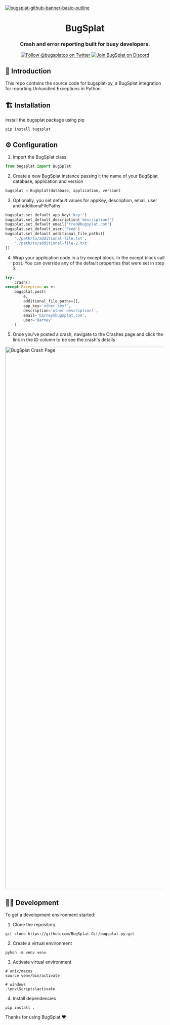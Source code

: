 [![bugsplat-github-banner-basic-outline](https://user-images.githubusercontent.com/20464226/149019306-3186103c-5315-4dad-a499-4fd1df408475.png)](https://bugsplat.com)
<br/>
# <div align="center">BugSplat</div> 
### **<div align="center">Crash and error reporting built for busy developers.</div>**
<div align="center">
    <a href="https://twitter.com/BugSplatCo">
        <img alt="Follow @bugsplatco on Twitter" src="https://img.shields.io/twitter/follow/bugsplatco?label=Follow%20BugSplat&style=social">
    </a>
    <a href="https://discord.gg/K4KjjRV5ve">
        <img alt="Join BugSplat on Discord" src="https://img.shields.io/discord/664965194799251487?label=Join%20Discord&logo=Discord&style=social">
    </a>
</div>

## 👋 Introduction

This repo contains the source code for bugsplat-py, a BugSplat integration for reporting Unhandled Exceptions in Python.

## 🏗 Installation

Install the bugsplat package using pip

```shell
pip install bugsplat
```

## ⚙️ Configuration

1. Import the BugSplat class
```python
from bugsplat import BugSplat
```

2. Create a new BugSplat instance passing it the name of your BugSplat database, application and version

```python
bugsplat = BugSplat(database, application, version)
```

3. Optionally, you set default values for appKey, description, email, user and additionaFilePaths

```python
bugsplat.set_default_app_key('key!')
bugsplat.set_default_description('description!')
bugsplat.set_default_email('fred@bugsplat.com')
bugsplat.set_default_user('Fred')
bugsplat.set_default_additional_file_paths([
    './path/to/additional-file.txt',
    './path/to/additional-file-2.txt'
])
```

4. Wrap your application code in a try except block. In the except block call post. You can override any of the default properties that were set in step 3

```python
try:
    crash()
except Exception as e:
    bugsplat.post(
        e,
        additional_file_paths=[],
        app_key='other key!',
        description='other description!',
        email='barney@bugsplat.com',
        user='Barney'
    )
```

5. Once you've posted a crash, navigate to the Crashes page and click the link in the ID column to be see the crash's details

<img width="1713" alt="BugSplat Crash Page" src="https://user-images.githubusercontent.com/2646053/175091507-32a9c505-1d26-4d5b-aef7-44b5a347ddb4.png">

## 🧑‍💻 Development

To get a development environment started:

1. Clone the repository

```shell
git clone https://github.com/BugSplat-Git/bugsplat-py.git
```

2. Create a virtual environment

```shell
pyhon -m venv venv
```

3. Activate virtual environment

```shell
# unix/macos
source venv/bin/activate

# windows
.\env\Scripts\activate
```

4. Install dependencies

```shell
pip install .
```

Thanks for using BugSplat ❤️
